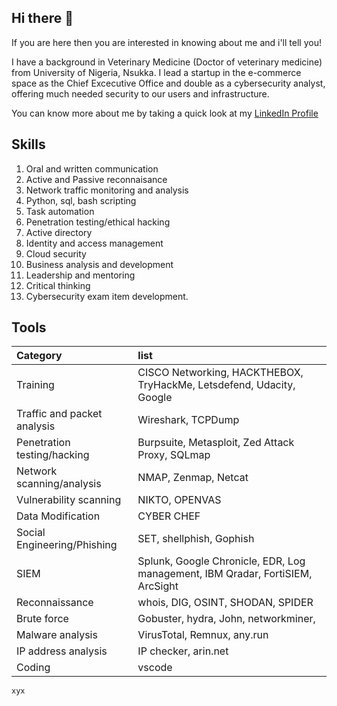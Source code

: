 ## Hi there 👋

If you are here then you are interested in knowing about me and i'll tell you!

I have a background in Veterinary Medicine (Doctor of veterinary medicine) from University of Nigeria, Nsukka. I lead a startup in the e-commerce space as the Chief Excecutive Office and double as a cybersecurity analyst, offering much needed security to our users and infrastructure. 

You can know more about me by taking a quick look at my [LinkedIn Profile](https://www.linkedin.com/in/chinuaoku-nwasogwa-dvm-cc-89872583/) 

## Skills

1. Oral and written communication
2. Active and Passive reconnaisance
3. Network traffic monitoring and analysis
4. Python, sql, bash scripting
5. Task automation
6. Penetration testing/ethical hacking
7. Active directory
8. Identity and access management
9. Cloud security
10. Business analysis and development
11. Leadership and mentoring
12. Critical thinking
13. Cybersecurity exam item development.

## Tools

| Category | list | 
| :------ |:---|
|Training| CISCO Networking, HACKTHEBOX, TryHackMe, Letsdefend, Udacity, Google|
|Traffic and packet analysis     |Wireshark, TCPDump    |
|Penetration testing/hacking| Burpsuite, Metasploit, Zed Attack Proxy, SQLmap|
|Network scanning/analysis | NMAP, Zenmap, Netcat|
|Vulnerability scanning| NIKTO, OPENVAS|
|Data Modification| CYBER CHEF|
|Social Engineering/Phishing| SET, shellphish, Gophish |
|SIEM | Splunk, Google Chronicle, EDR, Log management, IBM Qradar, FortiSIEM, ArcSight |
|Reconnaissance | whois, DIG, OSINT, SHODAN, SPIDER |
|Brute force | Gobuster, hydra, John, networkminer,  |
|Malware analysis | VirusTotal, Remnux, any.run |
|IP address analysis | IP checker, arin.net|
|Coding | vscode |

~~~
xyx
~~~
